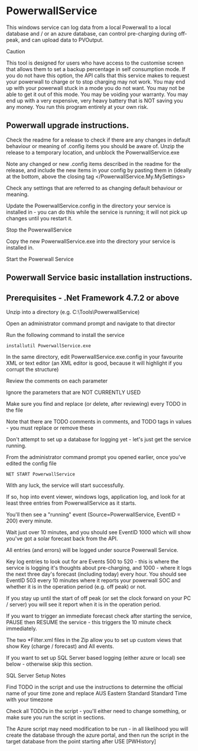 # PowerwallService
This windows service can log data from a local Powerwall to a local database and / or an azure database, can control pre-charging during off-peak, and can upload data to PVOutput.

> [!CAUTION]
>  This tool is designed for users who have access to the customise screen that allows them to set a backup percentage in self consumption mode.  If you do not have this option, the API calls that this service makes to request your powerwall to charge or to stop charging may not work.  You may end up with your powerwall stuck in a mode you do not want.  You may not be able to get it out of this mode.  You may be voiding your warranty.  You may end up with a very expensive, very heavy battery that is NOT saving you any money.  You run this program entirely at your own risk.

Powerwall upgrade instructions.
--------------------------------------------------
Check the readme for a release to check if there are any changes in default behaviour or meaning of .config items you should be aware of.
Unzip the release to a temporary location, and unblock the PowerwallService.exe

Note any changed or new .config items described in the readme for the release, and include the new items in your config by pasting them in (ideally at the bottom, above the closing tag </PowerwallService.My.MySettings>

Check any settings that are referred to as changing default behaviour or meaning.

Update the PowerwallService.config in the directory your service is installed in - you can do this while the service is running; it will not pick up changes until you restart it.

Stop the PowerwallService

Copy the new PowerwallService.exe into the directory your service is installed in.

Start the Powerwall Service


Powerwall Service basic installation instructions.
--------------------------------------------------



Prerequisites - .Net Framework 4.7.2 or above
-------------

Unzip into a directory (e.g. C:\Tools\PowerwallService)

Open an administrator command prompt and navigate to that director

Run the following command to install the service
	
	installutil PowerwallService.exe

In the same directory, edit PowerwallService.exe.config in your favourite XML or text editor (an XML editor is good, because it will highlight if you corrupt the structure)

Review the comments on each parameter

Ignore the parameters that are NOT CURRENTLY USED

Make sure you find and replace (or delete, after reviewing) every TODO in the file

Note that there are TODO comments in comments, and TODO tags in values - you must replace or remove these

Don't attempt to set up a database for logging yet - let's just get the service running.

From the administrator command prompt you opened earlier, once you've edited the config file

	NET START PowerwallService

With any luck, the service will start successfully.

If so, hop into event viewer, windows logs, application log, and look for at least three entries from PowerwallService as it starts.

You'll then see a "running" event (Source=PowerwallService, EventID = 200) every minute.

Wait just over 10 minutes, and you should see EventID 1000 which will show you've got a solar forecast back from the API.

All entries (and errors) will be logged under source Powerwall Service.

Key log entries to look out for are Events 500 to 520 - this is where the service is logging it's thoughts about pre-charging, and 1000 - where it logs the next three day's forecast (including today) every hour.  You should see EventID 503 every 10 minutes where it reports your powerwall SOC and whether it is in the operation period (e.g. off peak) or not.

If you stay up until the start of off peak (or set the clock forward on your PC / server) you will see it report when it is in the operation period.

If you want to trigger an immediate forecast check after starting the service, PAUSE then RESUME the service - this triggers the 10 minute check immediately.

The two *Filter.xml files in the Zip allow you to set up custom views that show Key (charge / forecast) and All events.

If you want to set up SQL Server based logging (either azure or local) see below - otherwise skip this section.


SQL Server Setup Notes

Find TODO in the script and use the instructions to determine the official name of your time zone and replace AUS Eastern Standard Standard Time with your timezone

Check all TODOs in the script - you'll either need to change something, or make sure you run the script in sections.

The Azure script may need modification to be run - in all likelihood you will create the database through the azure portal, 
and then run the script in the target database from the point starting after USE [PWHistory]
